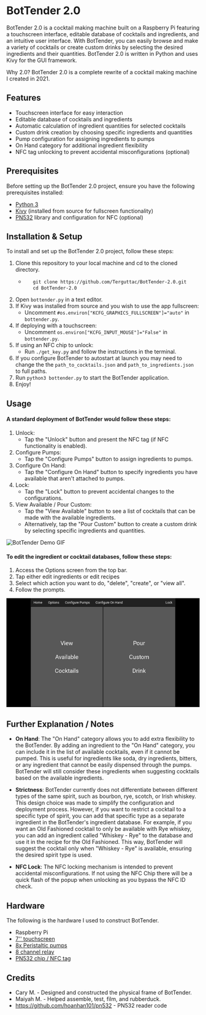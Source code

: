 # BotTender 2.0

BotTender 2.0 is a cocktail making machine built on a Raspberry Pi featuring a touchscreen interface, editable database of cocktails and ingredients, and an intuitive user interface. With BotTender, you can easily browse and make a variety of cocktails or create custom drinks by selecting the desired ingredients and their quantities. BotTender 2.0 is written in Python and uses Kivy for the GUI framework.

Why 2.0? BotTender 2.0 is a complete rewrite of a cocktail making machine I created in 2021.  

## Features

- Touchscreen interface for easy interaction
- Editable database of cocktails and ingredients
- Automatic calculation of ingredient quantities for selected cocktails
- Custom drink creation by choosing specific ingredients and quantities
- Pump configuration for assigning ingredients to pumps
- On Hand category for additional ingredient flexibility
- NFC tag unlocking to prevent accidental misconfigurations (optional)

## Prerequisites

Before setting up the BotTender 2.0 project, ensure you have the following prerequisites installed:

- [Python 3](https://www.python.org/downloads/)
- [Kivy](https://kivy.org/doc/stable/gettingstarted/installation.html#from-source) (installed from source for fullscreen functionality)
- [PN532](https://blog.stigok.com/2017/10/12/setting-up-a-pn532-nfc-module-on-a-raspberry-pi-using-i2c.html) library and configuration for NFC (optional)

## Installation & Setup

To install and set up the BotTender 2.0 project, follow these steps:

1. Clone this repository to your local machine and cd to the cloned directory.
    - ```
         git clone https://github.com/Terguttac/BotTender-2.0.git
         cd BotTender-2.0
      ```
2. Open `bottender.py` in a text editor.
3. If Kivy was installed from source and you wish to use the app fullscreen:
   - Uncomment `#os.environ["KCFG_GRAPHICS_FULLSCREEN"]="auto"` in `bottender.py`.
4. If deploying with a touchscreen:
   - Uncomment `os.environ["KCFG_INPUT_MOUSE"]="False"` in `bottender.py`.
5. If using an NFC chip to unlock:
   - Run `./get_key.py` and follow the instructions in the terminal.
7. If you configure BotTender to autostart at launch you may need to change the the `path_to_cocktails.json` and `path_to_ingredients.json` to full paths.
6. Run `python3 bottender.py` to start the BotTender application.
7. Enjoy!

## Usage

#### A standard deployment of BotTender would follow these steps:

1. Unlock:
   - Tap the "Unlock" button and present the NFC tag (if NFC functionality is enabled).
2. Configure Pumps:
   - Tap the "Configure Pumps" button to assign ingredients to pumps.
3. Configure On Hand:
   - Tap the "Configure On Hand" button to specify ingredients you have available that aren't attached to pumps.
4. Lock:
   - Tap the "Lock" button to prevent accidental changes to the configurations.
5. View Available / Pour Custom:
   - Tap the "View Available" button to see a list of cocktails that can be made with the available ingredients.
   - Alternatively, tap the "Pour Custom" button to create a custom drink by selecting specific ingredients and quantities.

![BotTender Demo GIF](https://github.com/Terguttac/BotTender-2.0/blob/main/gifs/BotTender_demo.gif)


#### To edit the ingredient or cocktail databases, follow these steps:

1. Access the Options screen from the top bar.
2. Tap either edit ingredients or edit recipes
3. Select which action you want to do, "delete", "create", or "view all".
4. Follow the prompts.

![BotTender Drink Creation_GIF](https://github.com/Terguttac/BotTender-2.0/blob/main/gifs/create_demo_drink.gif)

## Further Explanation / Notes

- **On Hand**: The "On Hand" category allows you to add extra flexibility to the BotTender. By adding an ingredient to the "On Hand" category, you can include it in the list of available cocktails, even if it cannot be pumped. This is useful for ingredients like soda, dry ingredients, bitters, or any ingredient that cannot be easily dispensed through the pumps. BotTender will still consider these ingredients when suggesting cocktails based on the available ingredients.

- **Strictness**: BotTender currently does not differentiate between different types of the same spirit, such as bourbon, rye, scotch, or Irish whiskey. This design choice was made to simplify the configuration and deployment process. However, if you want to restrict a cocktail to a specific type of spirit, you can add that specific type as a separate ingredient in the BotTender's ingredient database. For example, if you want an Old Fashioned cocktail to only be available with Rye whiskey, you can add an ingredient called "Whiskey - Rye" to the database and use it in the recipe for the Old Fashioned. This way, BotTender will suggest the cocktail only when "Whiskey - Rye" is available, ensuring the desired spirit type is used.

- **NFC Lock**: The NFC locking mechanism is intended to prevent accidental misconfigurations. If not using the NFC Chip there will be a quick flash of the popup when unlocking as you bypass the NFC ID check.

## Hardware

The following is the hardware I used to construct BotTender.
- Raspberry Pi
- [7'' touchscreen](https://www.amazon.com/Lebula-Touchscreen-Raspberry-1024X600-Capacitive/dp/B07VNX4ZWY/)
- [8x Peristaltic pumps](https://www.amazon.com/dp/B07Q1C3PW2/ref=twister_B07PZ6RXL2?_encoding=UTF8&th=1)
- [8 channel relay](https://www.amazon.com/ELEGOO-Channel-Optocoupler-Compatible-Raspberry/dp/B09ZQRLD95/)
- [PN532 chip / NFC tag](https://www.amazon.com/HiLetgo-Communication-Arduino-Raspberry-Android/dp/B01I1J17LC)

## Credits
- Cary M. - Designed and constructed the physical frame of BotTender.
- Maiyah M. - Helped assemble, test, film, and rubberduck.
- https://github.com/hoanhan101/pn532 - PN532 reader code
